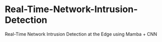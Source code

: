 # Real-Time-Network-Intrusion-Detection
Real-Time Network Intrusion Detection at the Edge using Mamba + CNN 
